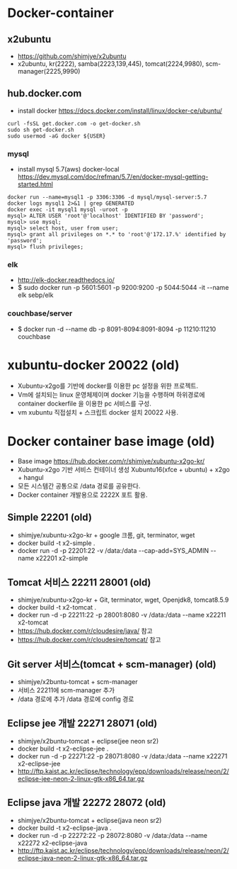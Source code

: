 # Docker-container

<!--
description = 정리자료
tag = it, pc, docker, virtual box
-->

## x2ubuntu
- https://github.com/shimjye/x2ubuntu
- x2ubuntu, kr(2222), samba(2223,139,445), tomcat(2224,9980), scm-manager(2225,9990)

## hub.docker.com
- install docker https://docs.docker.com/install/linux/docker-ce/ubuntu/
```
curl -fsSL get.docker.com -o get-docker.sh
sudo sh get-docker.sh
sudo usermod -aG docker ${USER}
```

### mysql
- install mysql 5.7(aws) docker-local https://dev.mysql.com/doc/refman/5.7/en/docker-mysql-getting-started.html
```
docker run --name=mysql1 -p 3306:3306 -d mysql/mysql-server:5.7
docker logs mysql1 2>&1 | grep GENERATED
docker exec -it mysql1 mysql -uroot -p
mysql> ALTER USER 'root'@'localhost' IDENTIFIED BY 'password';
mysql> use mysql;
mysql> select host, user from user;
mysql> grant all privileges on *.* to 'root'@'172.17.%' identified by 'password';
mysql> flush privileges;
```

### elk
- http://elk-docker.readthedocs.io/
- $ sudo docker run -p 5601:5601 -p 9200:9200 -p 5044:5044 -it --name elk sebp/elk

### couchbase/server
- $ docker run -d --name db -p 8091-8094:8091-8094 -p 11210:11210 couchbase

# xubuntu-docker 20022 (old)
- Xubuntu-x2go를 기반에 docker를 이용한 pc 설정을 위한 프로젝트.
- Vm에 설치되는 linux 운영체제이며 docker 기능을 수행하며 하위경로에 container dockerfile 을 이용한 pc 서비스를 구성.
- vm xubuntu 직접설치 + 스크립트 docker 설치 20022 사용.

# Docker container base image (old)
- Base image https://hub.docker.com/r/shimjye/xubuntu-x2go-kr/
- Xubuntu-x2go 기반 서비스 컨테이너 생성 Xubuntu16(xfce + ubuntu) + x2go + hangul
- 모든 시스템간 공통으로 /data 경로를 공유한다.
- Docker container 개발용으로 2222X 포트 활용.

## Simple 22201 (old)
- shimjye/xubuntu-x2go-kr + google 크롬, git, terminator, wget
- docker build -t x2-simple .
- docker run -d -p 22201:22 -v /data:/data --cap-add=SYS_ADMIN --name x22201 x2-simple

## Tomcat 서비스 22211 28001 (old)
- shimjye/xubuntu-x2go-kr + Git, terminator, wget, Openjdk8, tomcat8.5.9
- docker build -t x2-tomcat .
- docker run -d -p 22211:22 -p 28001:8080 -v /data:/data --name x22211 x2-tomcat
- https://hub.docker.com/r/cloudesire/java/ 참고
- https://hub.docker.com/r/cloudesire/tomcat/ 참고

## Git server 서비스(tomcat + scm-manager) (old)
- shimjye/x2buntu-tomcat + scm-manager
- 서비스 22211에 scm-manager 추가
- /data 경로에 추가 /data 경로에 config 경로

## Eclipse jee 개발 22271 28071 (old)
- shimjye/x2buntu-tomcat + eclipse(jee neon sr2)
- docker build -t x2-eclipse-jee .
- docker run -d -p 22271:22 -p 28071:8080 -v /data:/data --name x22271 x2-eclipse-jee
- http://ftp.kaist.ac.kr/eclipse/technology/epp/downloads/release/neon/2/eclipse-jee-neon-2-linux-gtk-x86_64.tar.gz

## Eclipse java 개발 22272 28072 (old)
- shimjye/x2buntu-tomcat + eclipse(java neon sr2)
- docker build -t x2-eclipse-java .
- docker run -d -p 22272:22 -p 28072:8080 -v /data:/data --name x22272 x2-eclipse-java
- http://ftp.kaist.ac.kr/eclipse/technology/epp/downloads/release/neon/2/eclipse-java-neon-2-linux-gtk-x86_64.tar.gz


